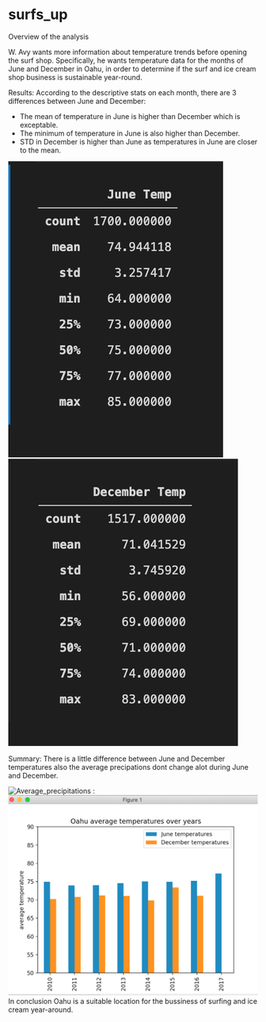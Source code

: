 # surfs_up
Overview of the analysis

W. Avy wants more information about temperature trends before opening the surf shop.
Specifically, he wants temperature data for the months of June and December in Oahu, 
in order to determine if the surf and ice cream shop business is sustainable year-round.

Results:
According to the descriptive stats on each month, there are 3 differences between June and December:
- The mean of temperature in June is higher than December which is exceptable.
- The minimum of temperature in June is also higher than December.
- STD in December is higher than June as temperatures in June are closer to the mean.

![June:](Resources/June.png)     ![December:](Resources/December.png)


Summary:
There is a little difference between June and December temperatures also the average precipations 
dont change alot during June and December.
 
![Average_precipitations :](Resources/Average_precipitations.png)     ![Average_temperature:](Resources/Average_temperature.png)
In conclusion Oahu is a suitable location for the bussiness of surfing and ice cream  year-around.